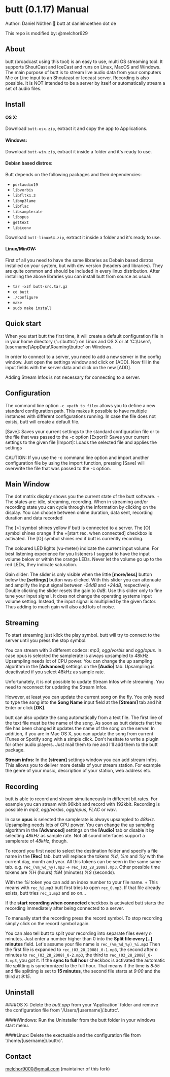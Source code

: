 butt (0.1.17) Manual
====================
Author: Daniel Nöthen
:email: butt at danielnoethen dot de

This repo is modified by: @melchor629

About
-----
butt (broadcast using this tool) is an easy to use, multi OS streaming tool. It supports ShoutCast and IceCast and runs on Linux, MacOS and Windows. The main purpose of butt is to stream live audio data from your computers Mic or Line input to an Shoutcast or Icecast server. Recording is also possible. It is NOT intended to be a server by itself or automatically stream a set of audio files.


Install
-------
#### OS X:
Download `butt-osx.zip`, extract it and copy the app to Applications.

#### Windows:
Download `butt-win.zip`, extract it inside a folder and it's ready to use.

#### Debian based distros:
Butt depends on the following packages and their dependencies:  
- `portaudio19`
- `libvorbis`
- `libfltk1.3`
- `libmp3lame`
- `libflac`
- `libsamplerate`
- `libopus`
- `gettext`
- `libiconv`

Download `butt-linux64.zip`, extract it inside a folder and it's ready to use.

#### Linux/MinGW:
First of all you need to have the same libraries as Debain based distros installed on your system, but with dev version (headers and libraries). They are quite common and should be included in every linux distribution.
After installing the above libraries you can install butt from source as usual:

- `tar -xzf butt-src.tar.gz`
- `cd butt`
- `./configure`
- `make`
- `sudo make install`


Quick start
-----------
When you start butt the first time, it will create a default configuration file in in your home directory ('~/.buttrc') on Linux and OS X or at 'C:\Users\\[username]\AppData\Roaming\buttrc' on Windows.

In order to connect to a server, you need to add a new server in the config window.  Just open the settings window and click on [ADD]. Now fill in the input fields with the server data and click on the new [ADD].

Adding Stream Infos is not necessary for connecting to a server.


Configuration
-------------
The command line option `-c <path_to_file>` allows you to define a new standard configuration path. This makes it possible to have multiple instances with different configurations running. In case the file does not exists, butt will create a default file.

[Save]: Saves your current settings to the standard configuration file or to the file that was passed to the -c option
[Export]: Saves your current settings to the given file
[Import]: Loads the selected file and applies the settings

CAUTION: If you use the -c command line option and import another configuration file by using the import function, pressing [Save] will overwrite the file that was passed to the -c option.


Main Window
-----------
The dot matrix display shows you the current state of the butt software. +
The states are: idle, streaming, recording. When in streaming and/or recording state you can cycle through the information by clicking on the display. You can choose between online duration, data sent, recording duration and data recorded

The [>] symbol shines yellow if butt is connected to a server.
The [O] symbol shines orange if the +[start rec. when connected] checkbox is activated.
The [O] symbol shines red if butt is currently recording.

The coloured LED lights (vu-meter) indicate the current input volume.  For best listening experience for you listeners I suggest to have the input volume below or within the orange LEDs. Never let the volume go up to the red LEDs, they indicate saturation.

Gain slider:
The slider is only visible when the little __[more/less]__ button below the __[settings]__ button was clicked. With this slider you can attenuate and amplify the input signal between *-24dB* and  *+24dB*, respectively.  Double clicking the slider resets the gain to *0dB*.  Use this slider only to fine tune your input signal. It does not change the operating systems input volume setting. Instead, the input signal is multiplied by the given factor. Thus adding to much gain will also add lots of noise.

Streaming
---------
To start streaming just klick the play symbol. butt will try to connect to the server until you press the stop symbol.

You can stream with 3 different codecs: _mp3_, _ogg/vorbis_ and _ogg/opus_. In case opus is selected the samplerate is always upsampled to 48kHz. Upsampling needs lot of CPU power. You can change the up sampling algorithm in the **[Advanced]** settings on the **[Audio]** tab. Upsampling is deactivated if you select 48kHz as sample rate.

Unfortunately, it is not possible to update Stream Infos while streaming. You need to reconnect for updating the Stream Infos.

However, at least you can update the current song on the fly. You only need to type the song into the **Song Name** input field at the **[Stream]** tab and hit Enter or click **[OK]**.

butt can also update the song automatically from a text file. The first line of the text file must be the name of the song. As soon as butt detects that the file has been changed it updates the name of the song on the server. In addition, if you are in Mac OS X, you can update the song from current iTunes or Spotify song with a simple click.
Don't hesitate to write a plugin for other audio players. Just mail them to me and I'll add them to the butt package.

**Stream infos:**
In the **[stream]** settings window you can add stream infos. This allows you to deliver more details of your stream station. For example the genre of your music, description of your station, web address etc.

Recording
---------
butt is able to record and stream simultaneously in different bit rates. For example you can stream with 96kbit and record with 192kbit. Recording is possible in *mp3*, *ogg/vorbis*, *ogg/opus*, *FLAC* or *wav*.

In case **opus** is selected the samplerate is always upsampled to *48kHz*. Upsampling needs lots of CPU power. You can change the up sampling algorithm in the **[Advanced]** settings on the **[Audio]** tab or disable it by selecting *48kHz* as sample rate. Not all sound interfaces support a samplerate of *48kHz*, though.

To record you first need to select the destination folder and specify a file name in the **[Rec]** tab. butt will replace the tokens *%d*, *%m* and *%y* with the current day, month and year. All this tokens can be seen in the same same tab.
e.g. `rec_(%m_%d_%y).mp3` -> `rec_(03_28_2008).mp3`. Other possible time tokens are *%H* (hours) *%M* (minutes) *%S* (seconds).

With the *%i* token you can add an index number to your file name. +
This means with `rec_%i.mp3`  butt first tries to open `rec_0.mp3`. If that file already exists, butt tries `rec_1.mp3` and so on...

If the **start recording when connected** checkbox is activated butt starts the recording immediately after being connected to a server.

To manually start the recording press the record symbol.
To stop recording simply click on the record symbol again.

You can also tell butt to split your recording into separate files every *n* minutes. Just enter a number higher than 0 into the **Split file every [..] minutes** field.
Let's assume your file name is `rec_(%m_%d_%y)_%i.mp3` Then the first file is expanded to `rec_(03_28_2008)_0-1.mp3`, the second after *n* minutes to `rec_(03_28_2008)_0-2.mp3`, the third to `rec_(03_28_2008)_0-3.mp3`, you got it. If the **sync to full hour** checkbox is activated the automatic file splitting is synchronized to the full hour. That means if the time is *8:55* and file splitting is set to **15 minutes**, the second file starts at *9:00* and the third at *9:15*.


Uninstall
---------
####OS X:
Delete the *butt.app* from your 'Application' folder and remove the configuration file from '/Users/[username]/.buttrc'.

####Windows:
Run the Uninstaller from the butt folder in your windows start menu.

####Linux:
Delete the exectuable and the configuration file from '/home/[username]/.buttrc'.

Contact
-------
melchor9000@gmail.com (maintainer of this fork)
